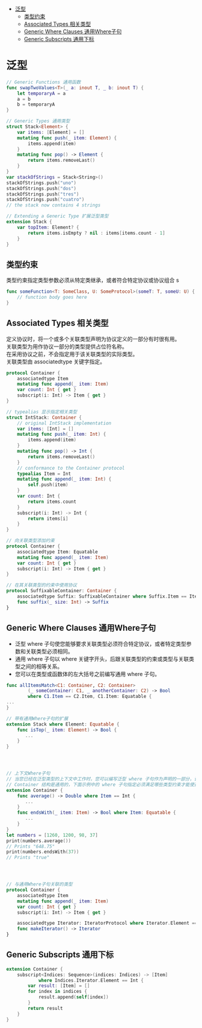 <!-- @import "[TOC]" {cmd="toc" depthFrom=1 depthTo=6 orderedList=false} -->

<!-- code_chunk_output -->

- [泛型](#泛型)
  - [类型约束](#类型约束)
  - [Associated Types 相关类型](#associated-types-相关类型)
  - [Generic Where Clauses 通用Where子句](#generic-where-clauses-通用where子句)
  - [Generic Subscripts 通用下标](#generic-subscripts-通用下标)

<!-- /code_chunk_output -->

# 泛型

```swift
// Generic Functions 通用函数
func swapTwoValues<T>(_ a: inout T, _ b: inout T) {
    let temporaryA = a
    a = b
    b = temporaryA
}

// Generic Types 通用类型
struct Stack<Element> {
    var items: [Element] = []
    mutating func push(_ item: Element) {
        items.append(item)
    }
    mutating func pop() -> Element {
        return items.removeLast()
    }
}
var stackOfStrings = Stack<String>()
stackOfStrings.push("uno")
stackOfStrings.push("dos")
stackOfStrings.push("tres")
stackOfStrings.push("cuatro")
// the stack now contains 4 strings

// Extending a Generic Type 扩展泛型类型
extension Stack {
    var topItem: Element? {
        return items.isEmpty ? nil : items[items.count - 1]
    }
}
```

## 类型约束

类型约束指定类型参数必须从特定类继承，或者符合特定协议或协议组合
s

```swift
func someFunction<T: SomeClass, U: SomeProtocol>(someT: T, someU: U) {
    // function body goes here
}
```

## Associated Types 相关类型

定义协议时，将一个或多个关联类型声明为协议定义的一部分有时很有用。  
关联类型为用作协议一部分的类型提供占位符名称。  
在采用协议之前，不会指定用于该关联类型的实际类型。  
关联类型由 associatedtype 关键字指定。  

```swift
protocol Container {
    associatedtype Item
    mutating func append(_ item: Item)
    var count: Int { get }
    subscript(i: Int) -> Item { get }
}

// typealias 显示指定相关类型
struct IntStack: Container {
    // original IntStack implementation
    var items: [Int] = []
    mutating func push(_ item: Int) {
        items.append(item)
    }
    mutating func pop() -> Int {
        return items.removeLast()
    }
    // conformance to the Container protocol
    typealias Item = Int
    mutating func append(_ item: Int) {
        self.push(item)
    }
    var count: Int {
        return items.count
    }
    subscript(i: Int) -> Int {
        return items[i]
    }
}
```

```swift
// 向关联类型添加约束
protocol Container {
    associatedtype Item: Equatable
    mutating func append(_ item: Item)
    var count: Int { get }
    subscript(i: Int) -> Item { get }
}

// 在其关联类型的约束中使用协议
protocol SuffixableContainer: Container {
    associatedtype Suffix: SuffixableContainer where Suffix.Item == Item
    func suffix(_ size: Int) -> Suffix
}
```

## Generic Where Clauses 通用Where子句

- 泛型 where 子句使您能够要求关联类型必须符合特定协议，或者特定类型参数和关联类型必须相同。
- 通用 where 子句以 where 关键字开头，后跟关联类型的约束或类型与关联类型之间的相等关系。
- 您可以在类型或函数体的左大括号之前编写通用 where 子句。

```swift
func allItemsMatch<C1: Container, C2: Container>
        (_ someContainer: C1, _ anotherContainer: C2) -> Bool
        where C1.Item == C2.Item, C1.Item: Equatable {
...
}

// 带有通用Where子句的扩展
extension Stack where Element: Equatable {
    func isTop(_ item: Element) -> Bool {
       ...
    }
}




// 上下文Where子句
// 当您已经在泛型类型的上下文中工作时，您可以编写泛型 where 子句作为声明的一部分，该声明没有自己的泛型类型约束。例如，您可以在泛型类型的下标或泛型类型扩展中的方法上编写泛型 where 子句。 
// Container 结构是通用的，下面示例中的 where 子句指定必须满足哪些类型约束才能使这些新方法在容器上可用。
extension Container {
    func average() -> Double where Item == Int {
       ...
    }
    func endsWith(_ item: Item) -> Bool where Item: Equatable {
       ...
    }
}
let numbers = [1260, 1200, 98, 37]
print(numbers.average())
// Prints "648.75"
print(numbers.endsWith(37))
// Prints "true"




// 与通用Where子句关联的类型
protocol Container {
    associatedtype Item
    mutating func append(_ item: Item)
    var count: Int { get }
    subscript(i: Int) -> Item { get }

    associatedtype Iterator: IteratorProtocol where Iterator.Element == Item
    func makeIterator() -> Iterator
}
```

## Generic Subscripts 通用下标

```swift
extension Container {
    subscript<Indices: Sequence>(indices: Indices) -> [Item]
            where Indices.Iterator.Element == Int {
        var result: [Item] = []
        for index in indices {
            result.append(self[index])
        }
        return result
    }
}
```
